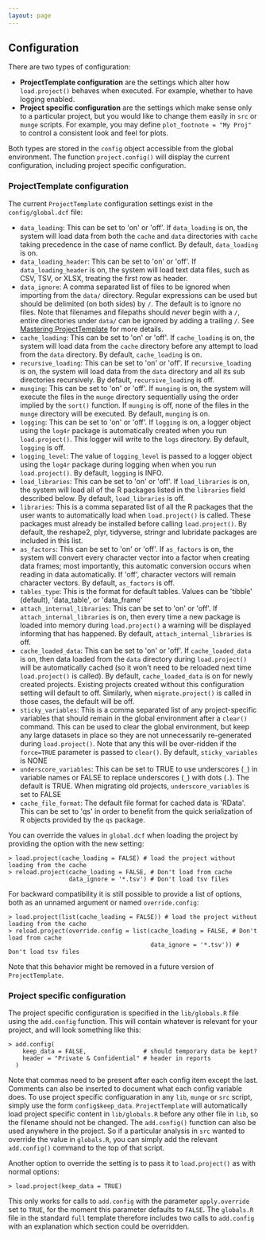 ```yaml
---
layout: page
---
```

## Configuration
There are two types of configuration:

* **ProjectTemplate configuration** are the settings which alter how `load.project()` behaves when executed.  For example, whether to have logging enabled.
* **Project specific configuration** are the settings which make sense only to a particular project, but you would like to change them easily in `src` or `munge` scripts.  For example, you may define `plot_footnote = "My Proj"` to control a consistent look and feel for plots.

Both types are stored in the `config` object accessible from the global environment.  The function `project.config()` will display the current configuration, including project specific configuration.

### ProjectTemplate configuration
The current `ProjectTemplate` configuration settings exist in the `config/global.dcf` file:

* `data_loading`: This can be set to 'on' or 'off'. If `data_loading` is on, the system will load data from both the `cache` and `data` directories with `cache` taking precedence in the case of name conflict. By default, `data_loading` is on.
* `data_loading_header`: This can be set to 'on' or 'off'. If `data_loading_header` is on, the system will load text data files, such as CSV, TSV, or XLSX, treating the first row as header.
* `data_ignore`: A comma separated list of files to be ignored when importing from the `data/` directory. Regular expressions can be used but should be delimited (on both sides) by `/`. The default is to ignore no files. Note that filenames and filepaths should *never* begin with a `/`, entire directories under `data/` can be ignored by adding a trailing `/`. See [Mastering ProjectTemplate](./mastering.html) for more details.
* `cache_loading`: This can be set to 'on' or 'off'. If `cache_loading` is on, the system will load data from the `cache` directory before any attempt to load from the `data` directory. By default, `cache_loading` is on.
* `recursive_loading`: This can be set to 'on' or 'off'. If `recursive_loading` is on, the system will load data from the `data` directory and all its sub directories recursively. By default, `recursive_loading` is off.
* `munging`: This can be set to 'on' or 'off'. If `munging` is on, the system will execute the files in the `munge` directory sequentially using the order implied by the `sort()` function. If `munging` is off, none of the files in the `munge` directory will be executed. By default, `munging` is on.
* `logging`: This can be set to 'on' or 'off'. If `logging` is on, a logger object using the `log4r` package is automatically created when you run `load.project()`. This logger will write to the `logs` directory. By default, `logging` is off.
* `logging_level`: The value of `logging_level` is passed to  a logger object using the `log4r` package during logging when when you run `load.project()`.  By default, `logging` is INFO.
* `load_libraries`: This can be set to 'on' or 'off'. If `load_libraries` is on, the system will load all of the R packages listed in the `libraries` field described below. By default, `load_libraries` is off.
* `libraries`: This is a comma separated list of all the R packages that the user wants to automatically load when `load.project()` is called. These packages must already be installed before calling `load.project()`. By default, the reshape2, plyr, tidyverse, stringr and lubridate packages are included in this list.
* `as_factors`: This can be set to 'on' or 'off'. If `as_factors` is on, the system will convert every character vector into a factor when creating data frames; most importantly, this automatic conversion occurs when reading in data automatically. If 'off', character vectors will remain character vectors. By default, `as_factors` is off.
* `tables_type`: This is the format for default tables. Values can be 'tibble' (default), 'data_table', or 'data_frame'
* `attach_internal_libraries`: This can be set to 'on' or 'off'. If `attach_internal_libraries` is on, then every time a new package is loaded into memory during `load.project()` a warning will be displayed informing that has happened. By default, `attach_internal_libraries` is off.
* `cache_loaded_data`: This can be set to 'on' or 'off'. If `cache_loaded_data` is on, then data loaded from the `data` directory during `load.project()` will be automatically cached (so it won't need to be reloaded next time `load.project()` is called).  By default, `cache_loaded_data` is on for newly created projects.  Existing projects created without this configuration setting will default to off.  Similarly, when `migrate.project()` is called in those cases, the default will be off.
* `sticky_variables`: This is a comma separated list of any project-specific  variables that should remain in the global environment after a `clear()` command.  This can be used to clear the global environment, but keep any large datasets in place so they are not unnecessarily re-generated during `load.project()`.  Note that any this will be over-ridden if the `force=TRUE` parameter is passed to `clear()`. By default, `sticky_variables` is NONE
* `underscore_variables`:  This can be set to TRUE to use underscores (`_`) in variable names or FALSE to replace underscores (`_`) with dots (`.`).  The default is TRUE.  When migrating old projects, `underscore_variables` is set to FALSE
* `cache_file_format`: The default file format for cached data is 'RData'.  This can be set to 'qs' in order to benefit from the quick serialization of R objects provided by the `qs` package.

You can override the values in `global.dcf` when loading the project by providing the option with the new setting:

    > load.project(cache_loading = FALSE) # load the project without loading from the cache
    > reload.project(cache_loading = FALSE, # Don't load from cache
                     data_ignore = '*.tsv') # Don't load tsv files

For backward compatibility it is still possible to provide a list of options, both as an unnamed
argument or named `override.config`:

    > load.project(list(cache_loading = FALSE)) # load the project without loading from the cache
    > reload.project(override.config = list(cache_loading = FALSE, # Don't load from cache
                                            data_ignore = '*.tsv')) # Don't load tsv files

Note that this behavior might be removed in a future version of `ProjectTemplate`.

### Project specific configuration
The project specific configuration is specified in the `lib/globals.R` file using the `add.config` function.  This will contain whatever is relevant for your project, and will look something like this:

    > add.config(
        keep_data = FALSE,                # should temporary data be kept?
        header = "Private & Confidential" # header in reports
      )

Note that commas need to be present after each config item except the last.  Comments can also be inserted to document what each config variable does.
To use project specific configuaration in any `lib`, `munge` or `src` script, simply use the form `config$keep_data`.
`ProjectTemplate` will automatically load project specific content in `lib/globals.R` before any other file in `lib`, so the filename should not be changed.
The `add.config()` function can also be used anywhere in the project.  So if a particular analysis in `src` wanted to override the value in `globals.R`, you can simply add the relevant `add.config()` command to the top of that script.

Another option to override the setting is to pass it to `load.project()` as with normal options:

    > load.project(keep_data = TRUE)

This only works for calls to `add.config` with the parameter `apply.override` set
to `TRUE`, for the moment this parameter defaults to `FALSE`. The `globals.R` file
in the standard `full` template therefore includes two calls to `add.config` with
an explanation which section could be overridden.
